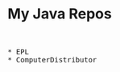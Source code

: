 # My Java Repos

<!--to disable html tags and show it in the text, use ```html (triple ``` and html) -->
<pre>
<div class="container">
<div class="wrap">
* EPL
* ComputerDistributor
</div>
</div>
</pre>
